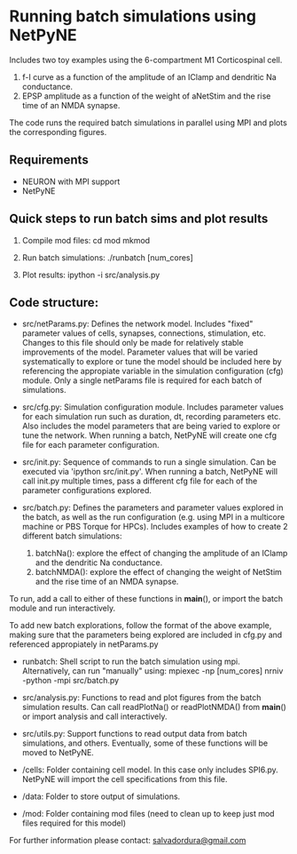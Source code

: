 # Running batch simulations using NetPyNE

Includes two toy examples using the 6-compartment M1 Corticospinal cell.
1) f-I curve as a function of the amplitude of an IClamp and dendritic Na conductance.
2) EPSP amplitude as a function of the weight of aNetStim and the rise time of an NMDA synapse.

The code runs the required batch simulations in parallel using MPI and plots the corresponding figures.

## Requirements
- NEURON with MPI support
- NetPyNE 

## Quick steps to run batch sims and plot results 

1) Compile mod files: 
	cd mod
	mkmod

2) Run batch simulations: 
	./runbatch [num_cores]

3) Plot results:
	ipython -i src/analysis.py


## Code structure:

* src/netParams.py: Defines the network model. Includes "fixed" parameter values of cells, synapses, connections, stimulation, etc. Changes to this file should only be made for relatively stable improvements of the model. Parameter values that will be varied systematically to explore or tune the model should be included here by referencing the appropiate variable in the simulation configuration (cfg) module. Only a single netParams file is required for each batch of simulations.

* src/cfg.py: Simulation configuration module. Includes parameter values for each simulation run such as duration, dt, recording parameters etc. Also includes the model parameters that are being varied to explore or tune the network. When running a batch, NetPyNE will create one cfg file for each parameter configuration.

* src/init.py: Sequence of commands to run a single simulation. Can be executed via 'ipython src/init.py'. When running a batch, NetPyNE will call init.py multiple times, pass a different cfg file for each of the parameter configurations explored. 

* src/batch.py: Defines the parameters and parameter values explored in the batch, as well as the run configuration (e.g. using MPI in a multicore machine or PBS Torque for HPCs). Includes examples of how to create 2 different batch simulations: 
	1) batchNa(): explore the effect of changing the amplitude of an IClamp and the dendritic Na conductance.
	2) batchNMDA(): explore the effect of changing the weight of NetStim and the rise time of an NMDA synapse.

To run, add a call to either of these functions in __main__(), or import the batch module and run interactively. 

To add new batch explorations, follow the format of the above example, making sure that the parameters being explored are included in cfg.py and referenced appropiately in netParams.py

* runbatch: Shell script to run the batch simulation using mpi. Alternatively, can run "manually" using: 
mpiexec -np [num_cores] nrniv -python -mpi src/batch.py 

* src/analysis.py: Functions to read and plot figures from the batch simulation results. Can call readPlotNa() or readPlotNMDA() from __main__() or import analysis and call interactively.  

* src/utils.py: Support functions to read output data from batch simulations, and others. Eventually, some of these functions will be moved to NetPyNE. 

* /cells: Folder containing cell model. In this case only includes SPI6.py. NetPyNE will import the cell specifications from this file. 

* /data: Folder to store output of simulations.

* /mod: Folder containing mod files (need to clean up to keep just mod files required for this model)


For further information please contact: salvadordura@gmail.com 

